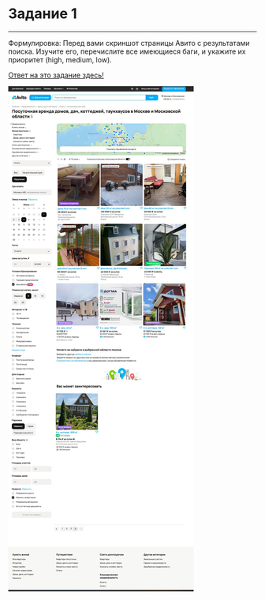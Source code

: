 # Задание 1
----------------------------------------------
Формулировка: Перед вами скриншот страницы Авито с результатами поиска. Изучите его, перечислите все имеющиеся баги, и укажите их приоритет (high, medium, low).

[ Ответ на это задание здесь!](taskOne/BugReport.md)

![](taskOne/taskOnePage/taskOnePages.jpg)
